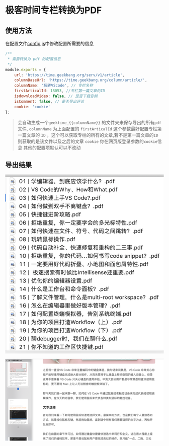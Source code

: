 # 极客时间专栏转换为PDF

## 使用方法

在配置文件[config.js](./config,js)中修改配置所需要的信息

```js
/**
 * 需要转换为 pdf 的配置信息 
 */
module.exports = {
    url: 'https://time.geekbang.org/serv/v1/article',
    columnBaseUrl: 'https://time.geekbang.org/column/article/',
    columnName: '玩转VScode', // 专栏名称
    firstArticalId: 18053, //专栏第一篇文章的ID
    isdownloadVideo: false, // 是否下载音频
    isComment: false, // 是否导出评论
    cookie: 'cookie'
};
```

> 会自动生成一个`geektime_{{columnName}}` 的文件夹来保存导出的所有`pdf`文件, `columnName` 为上面配置的
> `firstArticalId` 这个参数最好配置专栏第一篇文章的 `ID` ，这个可以获取专栏的所有的文章,若不是第一篇文章的`ID` 则获取的是该文件以及之后的文章
> `cookie` 你在网页版登录参数的`cookie`信息
> 其他的配置项默认可以不改动

## 导出结果

![](./image/geektime_VScode_filelist.png)

![](./image/geektime_file_content.png)
